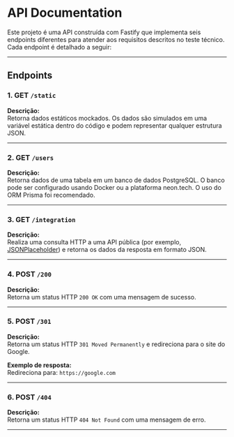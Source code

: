 
# API Documentation

Este projeto é uma API construída com Fastify que implementa seis endpoints diferentes para atender aos requisitos descritos no teste técnico. Cada endpoint é detalhado a seguir:

---

## Endpoints

### **1. GET `/static`**
**Descrição:**  
Retorna dados estáticos mockados. Os dados são simulados em uma variável estática dentro do código e podem representar qualquer estrutura JSON.

---

### **2. GET `/users`**
**Descrição:**  
Retorna dados de uma tabela em um banco de dados PostgreSQL. O banco pode ser configurado usando Docker ou a plataforma neon.tech. O uso do ORM Prisma foi recomendado.

---

### **3. GET `/integration`**
**Descrição:**  
Realiza uma consulta HTTP a uma API pública (por exemplo, [JSONPlaceholder](https://jsonplaceholder.typicode.com/)) e retorna os dados da resposta em formato JSON.

---

### **4. POST `/200`**
**Descrição:**  
Retorna um status HTTP `200 OK` com uma mensagem de sucesso.

---

### **5. POST `/301`**
**Descrição:**  
Retorna um status HTTP `301 Moved Permanently` e redireciona para o site do Google.

**Exemplo de resposta:**  
Redireciona para: `https://google.com`

---

### **6. POST `/404`**
**Descrição:**  
Retorna um status HTTP `404 Not Found` com uma mensagem de erro.

---